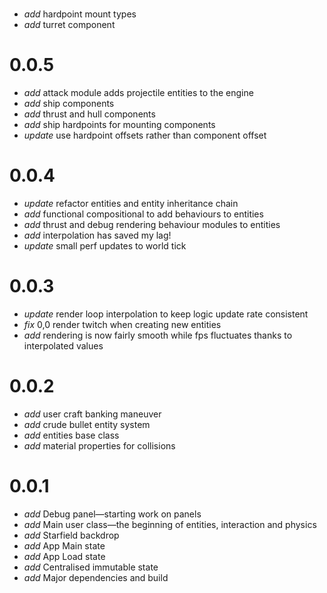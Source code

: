 #

* _add_ hardpoint mount types
* _add_ turret component

# 0.0.5

* _add_ attack module adds projectile entities to the engine
* _add_ ship components
* _add_ thrust and hull components
* _add_ ship hardpoints for mounting components
* _update_ use hardpoint offsets rather than component offset

# 0.0.4

* _update_ refactor entities and entity inheritance chain
* _add_ functional compositional to add behaviours to entities
* _add_ thrust and debug rendering behaviour modules to entities
* _add_ interpolation has saved my lag!
* _update_ small perf updates to world tick

# 0.0.3

* _update_ render loop interpolation to keep logic update rate consistent
* _fix_ 0,0 render twitch when creating new entities
* _add_ rendering is now fairly smooth while fps fluctuates thanks to interpolated values

# 0.0.2

* _add_ user craft banking maneuver
* _add_ crude bullet entity system
* _add_ entities base class
* _add_ material properties for collisions

# 0.0.1

* _add_ Debug panel—starting work on panels
* _add_ Main user class—the beginning of entities, interaction and physics
* _add_ Starfield backdrop
* _add_ App Main state
* _add_ App Load state
* _add_ Centralised immutable state
* _add_ Major dependencies and build

